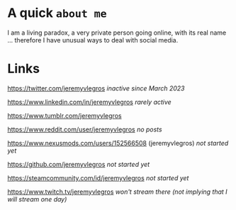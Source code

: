 # A quick `about me`

I am a living paradox, a very private person going online, with its real name ... therefore I have unusual ways to deal with social media.

# Links

https://twitter.com/jeremyvlegros *inactive since March 2023*

https://www.linkedin.com/in/jeremyvlegros  *rarely active*

https://www.tumblr.com/jeremyvlegros

https://www.reddit.com/user/jeremyvlegros  *no posts*

https://www.nexusmods.com/users/152566508 (jeremyvlegros) *not started yet*

https://github.com/jeremyvlegros *not started yet*

https://steamcommunity.com/id/jeremyvlegros *not started yet*

https://www.twitch.tv/jeremyvlegros *won't stream there (not implying that I will stream one day)*
